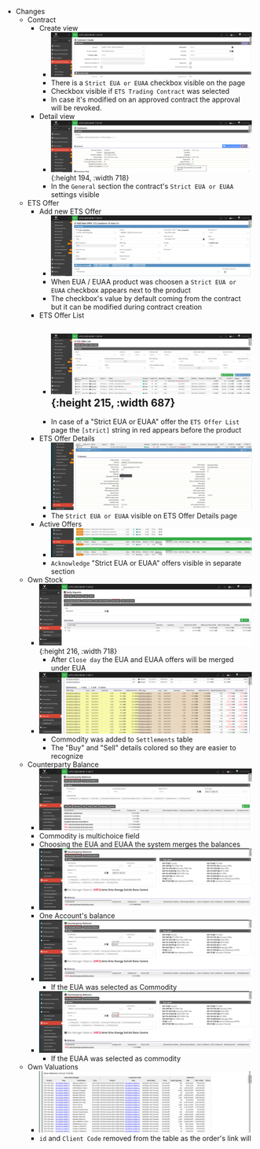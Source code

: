 - Changes
	- Contract
		- Create view
			- ![1_contract_strict_eua_euaa.png](../assets/1_contract_strict_eua_euaa_1691496156618_0.png)
			- There is a `Strict EUA or EUAA` checkbox visible on the page
			- Checkbox visible if `ETS Trading Contract` was selected
			- In case it's modified on an approved contract the approval will be revoked.
		- Detail view
			- ![2_contract_details_strict_eua_euaa.png](../assets/2_contract_details_strict_eua_euaa_1691496178835_0.png){:height 194, :width 718}
			- In the `General` section the contract's `Strict EUA or EUAA` settings visible
	- ETS Offer
		- Add new ETS Offer
			- ![3_ets_offer_strict_eua_euaa_checkbox.png](../assets/3_ets_offer_strict_eua_euaa_checkbox_1691496901575_0.png)
			- When EUA / EUAA product was choosen a `Strict EUA or EUAA` checkbox appears next to the product
			- The checkbox's value by default coming from the contract but it can be modified during contract creation
		- ETS Offer List
			- ![4_ets_offer_list.png](../assets/4_ets_offer_list_1691498038507_0.png){:height 215, :width 687}
				-
			- In case of a "Strict EUA or EUAA" offer the `ETS Offer List` page the `[strict]` string in red appears before the product
		- ETS Offer Details
			- ![5_ets_offer_details.png](../assets/5_ets_offer_details_1691498231167_0.png)
			- The `Strict EUA or EUAA` visible on ETS Offer Details page
		- Active Offers
			- ![6_ack_ets_offer_on_active_offers_page.png](../assets/6_ack_ets_offer_on_active_offers_page_1691498356074_0.png)
			- `Acknowledge` "Strict EUA or EUAA" offers visible in separate section
	- Own Stock
		- ![7_own_stock_eua_euaa_merged.png](../assets/7_own_stock_eua_euaa_merged_1691498455919_0.png){:height 216, :width 718}
			- After `Close day` the EUA and EUAA offers will be merged under EUA
		- ![8_daily_reports_settlements_table.png](../assets/8_daily_reports_settlements_table_1691498511069_0.png)
			- Commodity was added to `Settlements` table
			- The "Buy" and "Sell" details colored so they are easier to recognize
	- Counterparty Balance
		- ![9_counterparty_balance.png](../assets/9_counterparty_balance_1691498620617_0.png)
		- Commodity is multichoice field
		- Choosing the EUA and EUAA the system merges the balances
		- ![9_counterparty_balance_eua_euaa.png](../assets/9_counterparty_balance_eua_euaa_1691498660661_0.png)
		- One Account's balance
		- ![9_counterparty_balance_eua.png](../assets/9_counterparty_balance_eua_1691498633642_0.png)
			- If the EUA was selected as Commodity
		- ![9_counterparty_balance_euaa.png](../assets/9_counterparty_balance_euaa_1691498651120_0.png)
			- If the EUAA was selected as commodity
	- Own Valuations
		- ![10_own_valuations_stock_settlement_table.png](../assets/10_own_valuations_stock_settlement_table_1691498820739_0.png)
		- `id` and `Client Code` removed from the table as the order's link will